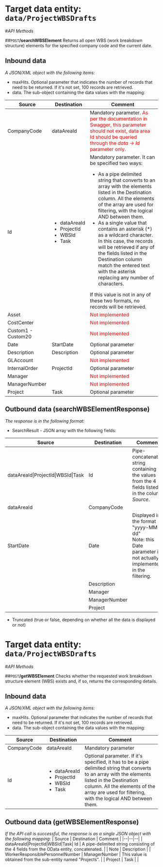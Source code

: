 # Target data entity: `data/ProjectWBSDrafts`

#_API Methods_

##`POST`**/searchWBSElement**
Returns all open WBS (work breakdown structure) elements for the specified company code and the current date.

## Inbound data

_A JSON/XML object with the following items:_
- maxHits. Optional parameter that indicates the number of records that need to be returned. If it's not set, 100 records are retrieved.
- data. The sub-object containing the data values with the mapping:

| Source | Destination | Comment |
|--|--|--|
| CompanyCode | dataAreaId | Mandatory parameter. <span style='color:red'>As per the documentation in Swagger, this parameter should not exist, data area Id should be queried through the _data -> Id_ parameter only.</span> |
| Id | <ul><li>dataAreaId</li><li>ProjectId</li><li>WBSId</li><li>Task</li></ul> | Mandatory parameter. It can be specified two ways: <ul><li>As a pipe delimited string that converts to an array with the elements listed in the Destination column. All the elements of the array are used for filtering, with the logical AND between them. </li><li>As a single value that contains an asterisk (*) as a wildcard character. In this case, the records will be retrieved if any of the fields listed in the Destination column match the entered text with the asterisk replacing any number of characters.</li></ul> If this value is not in any of these two formats, no records will be retrieved.|
| Asset | | <span style='color:red'>Not implemented</span> |
| CostCenter | | <span style='color:red'>Not implemented</span> |
| Custom1 - Custom20 | | <span style='color:red'>Not implemented</span> |
| Date | StartDate | Optional parameter |
| Description | Description | Optional parameter |
| GLAccount | | <span style='color:red'>Not implemented</span> |
| InternalOrder | ProjectId | Optional parameter |
| Manager | | <span style='color:red'>Not implemented</span> |
| ManagerNumber | | <span style='color:red'>Not implemented</span> |
| Project | Task | Optional parameter |

## Outbound data (searchWBSElementResponse)
_The response is in the following format:_
- SearchResult - JSON array with the following fields:

| Source | Destination | Comment |
|--|--|--|
| dataAreaId\|ProjectId\|WBSId\|Task | Id | Pipe-concatenated string containing the values from the 4 fields listed in the column _Source_. |
| dataAreaId | CompanyCode |
| StartDate | Date | Displayed in the format "yyyy-MM-dd"<br />Note: this Date parameter is not actually implemented in the filtering. | 
| | Description | |
| | Manager | |
| | ManagerNumber | |
| | Project | |
- Truncated (true or false, depending on whether all the data is displayed or not)

# Target data entity: `data/ProjectWBSDrafts`

#_API Methods_

##`POST`**/getWBSElement**
Checks whether the requested work breakdown structure element (WBS) exists and, if so, returns the corresponding details.

## Inbound data

_A JSON/XML object with the following items:_
- maxHits. Optional parameter that indicates the number of records that need to be returned. If it's not set, 100 records are retrieved.
- data. The sub-object containing the data values with the mapping:

| Source | Destination | Comment |
|--|--|--|
| CompanyCode | dataAreaId | Mandatory parameter |
| Id | <ul><li>dataAreaId</li><li>ProjectId</li><li>WBSId</li><li>Task</li></ul> | Optional parameter. If it's specified, it has to be a pipe delimited string that converts to an array with the elements listed in the Destination column. All the elements of the array are used for filtering, with the logical AND between them. |

## Outbound data (getWBSElementResponse)
_If the API call is successful, the response is as a single JSON object with the following mapping:_
| Source | Destination | Comment |
|--|--|--|
| dataAreaId\|ProjectId\|WBSId\|Task| Id | A pipe-delimited string consisting of the 4 fields from the OData entity, concatenated. |
| Note | Description |
| WorkerResponsiblePersonnelNumber | ManagerNumber | This value is obtained from the sub-entity named "Projects". | 
| Project | Task | |
